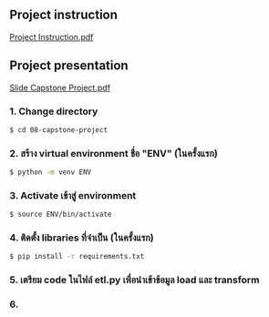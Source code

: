 ## Project instruction

[Project Instruction.pdf](https://github.com/ananmind/-swu-ds525/blob/main/08-capstone-project/Project%20Instruction.pdf)
<br>

## Project presentation
[Slide Capstone Project.pdf](https://github.com/ananmind/-swu-ds525/files/10273958/Slide.Capstone.Project.pdf)
<br>

### 1. Change directory  
```sh
$ cd 08-capstone-project
```

### 2.	สร้าง virtual environment ชื่อ "ENV" (ในครั้งแรก)
```sh
$ python -m venv ENV
```

### 3.	Activate เข้าสู่ environment
```sh
$ source ENV/bin/activate
```

### 4. ติดตั้ง libraries ที่จำเป็น (ในครั้งแรก)
```sh
$ pip install -r requirements.txt
```

### 5. เตรียม code ในไฟล์ etl.py เพื่อนำเข้าข้อมูล load และ transform

### 6. 